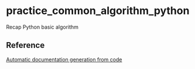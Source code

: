 # practice_common_algorithm_python
Recap Python basic algorithm






## Reference ##
[Automatic documentation generation from code](https://www.sphinx-doc.org/en/master/tutorial/automatic-doc-generation.html)

